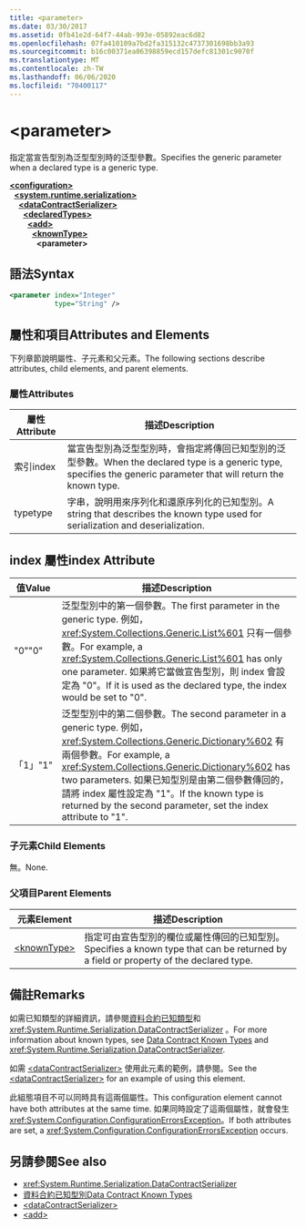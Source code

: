```yaml
---
title: <parameter>
ms.date: 03/30/2017
ms.assetid: 0fb41e2d-64f7-44ab-993e-05892eac6d82
ms.openlocfilehash: 07fa410109a7bd2fa315132c4737301698bb3a93
ms.sourcegitcommit: b16c00371ea06398859ecd157defc81301c9070f
ms.translationtype: MT
ms.contentlocale: zh-TW
ms.lasthandoff: 06/06/2020
ms.locfileid: "70400117"
---
```

# \<parameter>
<span data-ttu-id="fda08-101">指定當宣告型別為泛型型別時的泛型參數。</span><span class="sxs-lookup"><span data-stu-id="fda08-101">Specifies the generic parameter when a declared type is a generic type.</span></span>  
  
[**\<configuration>**](../configuration-element.md)\
&nbsp;&nbsp;[**\<system.runtime.serialization>**](system-runtime-serialization.md)\
&nbsp;&nbsp;&nbsp;&nbsp;[**\<dataContractSerializer>**](datacontractserializer.md)\
&nbsp;&nbsp;&nbsp;&nbsp;&nbsp;&nbsp;[**\<declaredTypes>**](declaredtypes.md)\
&nbsp;&nbsp;&nbsp;&nbsp;&nbsp;&nbsp;&nbsp;&nbsp;[**\<add>**](add-of-declaredtypes-element.md)\
&nbsp;&nbsp;&nbsp;&nbsp;&nbsp;&nbsp;&nbsp;&nbsp;&nbsp;&nbsp;[**\<knownType>**](knowntype.md)\
&nbsp;&nbsp;&nbsp;&nbsp;&nbsp;&nbsp;&nbsp;&nbsp;&nbsp;&nbsp;&nbsp;&nbsp;**\<parameter>**  
  
## <a name="syntax"></a><span data-ttu-id="fda08-102">語法</span><span class="sxs-lookup"><span data-stu-id="fda08-102">Syntax</span></span>  
  
```xml  
<parameter index="Integer"
           type="String" />
```  
  
## <a name="attributes-and-elements"></a><span data-ttu-id="fda08-103">屬性和項目</span><span class="sxs-lookup"><span data-stu-id="fda08-103">Attributes and Elements</span></span>  
 <span data-ttu-id="fda08-104">下列章節說明屬性、子元素和父元素。</span><span class="sxs-lookup"><span data-stu-id="fda08-104">The following sections describe attributes, child elements, and parent elements.</span></span>  
  
### <a name="attributes"></a><span data-ttu-id="fda08-105">屬性</span><span class="sxs-lookup"><span data-stu-id="fda08-105">Attributes</span></span>  
  
|<span data-ttu-id="fda08-106">屬性</span><span class="sxs-lookup"><span data-stu-id="fda08-106">Attribute</span></span>|<span data-ttu-id="fda08-107">描述</span><span class="sxs-lookup"><span data-stu-id="fda08-107">Description</span></span>|  
|---------------|-----------------|  
|<span data-ttu-id="fda08-108">索引</span><span class="sxs-lookup"><span data-stu-id="fda08-108">index</span></span>|<span data-ttu-id="fda08-109">當宣告型別為泛型型別時，會指定將傳回已知型別的泛型參數。</span><span class="sxs-lookup"><span data-stu-id="fda08-109">When the declared type is a generic type, specifies the generic parameter that will return the known type.</span></span>|  
|<span data-ttu-id="fda08-110">type</span><span class="sxs-lookup"><span data-stu-id="fda08-110">type</span></span>|<span data-ttu-id="fda08-111">字串，說明用來序列化和還原序列化的已知型別。</span><span class="sxs-lookup"><span data-stu-id="fda08-111">A string that describes the known type used for serialization and deserialization.</span></span>|  
  
## <a name="index-attribute"></a><span data-ttu-id="fda08-112">index 屬性</span><span class="sxs-lookup"><span data-stu-id="fda08-112">index Attribute</span></span>  
  
|<span data-ttu-id="fda08-113">值</span><span class="sxs-lookup"><span data-stu-id="fda08-113">Value</span></span>|<span data-ttu-id="fda08-114">描述</span><span class="sxs-lookup"><span data-stu-id="fda08-114">Description</span></span>|  
|-----------|-----------------|  
|<span data-ttu-id="fda08-115">"0"</span><span class="sxs-lookup"><span data-stu-id="fda08-115">"0"</span></span>|<span data-ttu-id="fda08-116">泛型型別中的第一個參數。</span><span class="sxs-lookup"><span data-stu-id="fda08-116">The first parameter in the generic type.</span></span> <span data-ttu-id="fda08-117">例如，<xref:System.Collections.Generic.List%601> 只有一個參數。</span><span class="sxs-lookup"><span data-stu-id="fda08-117">For example, a <xref:System.Collections.Generic.List%601> has only one parameter.</span></span> <span data-ttu-id="fda08-118">如果將它當做宣告型別，則 index 會設定為 "0"。</span><span class="sxs-lookup"><span data-stu-id="fda08-118">If it is used as the declared type, the index would be set to "0".</span></span>|  
|<span data-ttu-id="fda08-119">「1」</span><span class="sxs-lookup"><span data-stu-id="fda08-119">"1"</span></span>|<span data-ttu-id="fda08-120">泛型型別中的第二個參數。</span><span class="sxs-lookup"><span data-stu-id="fda08-120">The second parameter in a generic type.</span></span> <span data-ttu-id="fda08-121">例如，<xref:System.Collections.Generic.Dictionary%602> 有兩個參數。</span><span class="sxs-lookup"><span data-stu-id="fda08-121">For example, a <xref:System.Collections.Generic.Dictionary%602> has two parameters.</span></span> <span data-ttu-id="fda08-122">如果已知型別是由第二個參數傳回的，請將 index 屬性設定為 "1"。</span><span class="sxs-lookup"><span data-stu-id="fda08-122">If the known type is returned by the second parameter, set the index attribute to "1".</span></span>|  
  
### <a name="child-elements"></a><span data-ttu-id="fda08-123">子元素</span><span class="sxs-lookup"><span data-stu-id="fda08-123">Child Elements</span></span>  
 <span data-ttu-id="fda08-124">無。</span><span class="sxs-lookup"><span data-stu-id="fda08-124">None.</span></span>  
  
### <a name="parent-elements"></a><span data-ttu-id="fda08-125">父項目</span><span class="sxs-lookup"><span data-stu-id="fda08-125">Parent Elements</span></span>  
  
|<span data-ttu-id="fda08-126">元素</span><span class="sxs-lookup"><span data-stu-id="fda08-126">Element</span></span>|<span data-ttu-id="fda08-127">描述</span><span class="sxs-lookup"><span data-stu-id="fda08-127">Description</span></span>|  
|-------------|-----------------|  
|[\<knownType>](knowntype.md)|<span data-ttu-id="fda08-128">指定可由宣告型別的欄位或屬性傳回的已知型別。</span><span class="sxs-lookup"><span data-stu-id="fda08-128">Specifies a known type that can be returned by a field or property of the declared type.</span></span>|  
  
## <a name="remarks"></a><span data-ttu-id="fda08-129">備註</span><span class="sxs-lookup"><span data-stu-id="fda08-129">Remarks</span></span>  
 <span data-ttu-id="fda08-130">如需已知類型的詳細資訊，請參閱[資料合約已知類型](../../../wcf/feature-details/data-contract-known-types.md)和 <xref:System.Runtime.Serialization.DataContractSerializer> 。</span><span class="sxs-lookup"><span data-stu-id="fda08-130">For more information about known types, see [Data Contract Known Types](../../../wcf/feature-details/data-contract-known-types.md) and <xref:System.Runtime.Serialization.DataContractSerializer>.</span></span>  
  
 <span data-ttu-id="fda08-131">如需 [\<dataContractSerializer>](datacontractserializer-element.md) 使用此元素的範例，請參閱。</span><span class="sxs-lookup"><span data-stu-id="fda08-131">See the [\<dataContractSerializer>](datacontractserializer-element.md) for an example of using this element.</span></span>  
  
 <span data-ttu-id="fda08-132">此組態項目不可以同時具有這兩個屬性。</span><span class="sxs-lookup"><span data-stu-id="fda08-132">This configuration element cannot have both attributes at the same time.</span></span> <span data-ttu-id="fda08-133">如果同時設定了這兩個屬性，就會發生 <xref:System.Configuration.ConfigurationErrorsException>。</span><span class="sxs-lookup"><span data-stu-id="fda08-133">If both attributes are set, a <xref:System.Configuration.ConfigurationErrorsException> occurs.</span></span>  
  
## <a name="see-also"></a><span data-ttu-id="fda08-134">另請參閱</span><span class="sxs-lookup"><span data-stu-id="fda08-134">See also</span></span>

- <xref:System.Runtime.Serialization.DataContractSerializer>
- [<span data-ttu-id="fda08-135">資料合約已知型別</span><span class="sxs-lookup"><span data-stu-id="fda08-135">Data Contract Known Types</span></span>](../../../wcf/feature-details/data-contract-known-types.md)
- [\<dataContractSerializer>](datacontractserializer-element.md)
- [\<add>](add-of-declaredtypes-element.md)
